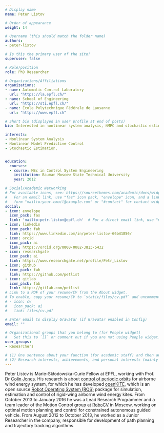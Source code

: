```yaml
---
# Display name
name: Peter Listov

# Order of appearance
weight: 14

# Username (this should match the folder name)
authors:
- peter-listov

# Is this the primary user of the site?
superuser: false

# Role/position
role: PhD Researcher

# Organizations/Affiliations
organizations:
- name: Automatic Control Laboratory
  url: "https://la.epfl.ch/"
- name: School of Engineering
  url: "https://sti.epfl.ch/"
- name: École Polytechnique Fédérale de Lausanne
  url: "https://www.epfl.ch"

# Short bio (displayed in user profile at end of posts)
bio: Interested in nonlinear system analysis, NMPC and stochastic estimation.

interests:
- Nonlinear System Analysis
- Nonlinear Model Predictive Control
- Stochastic Estimation.


education:
  courses:
  - course: MSc in Control System Engineering
    institution: Bauman Moscow State Technical University
    year: 2012

# Social/Academic Networking
# For available icons, see: https://sourcethemes.com/academic/docs/widgets/#icons
#   For an email link, use "fas" icon pack, "envelope" icon, and a link in the
#   form "mailto:your-email@example.com" or "#contact" for contact widget.
social:
- icon: envelope
  icon_pack: fas
  link: 'mailto:petr.listov@epfl.ch'  # For a direct email link, use "mailto:test@example.org".
- icon: linkedin
  icon_pack: fab
  link: https://www.linkedin.com/in/peter-listov-66b41856/
- icon: orcid
  icon_pack: ai
  link: https://orcid.org/0000-0002-3813-5432
- icon: researchgate
  icon_pack: ai
  link: https://www.researchgate.net/profile/Petr_Listov
- icon: github
  icon_pack: fab
  link: https://github.com/petlist
- icon: gitlab
  icon_pack: fab
  link: https://gitlab.com/petlist
# Link to a PDF of your resume/CV from the About widget.
# To enable, copy your resume/CV to `static/files/cv.pdf` and uncomment the lines below.  
# - icon: cv
#   icon_pack: ai
#   link: files/cv.pdf

# Enter email to display Gravatar (if Gravatar enabled in Config)
email: ""

# Organizational groups that you belong to (for People widget)
#   Set this to `[]` or comment out if you are not using People widget.  
user_groups:
- Researchers

# (1) One sentence about your function (for academic staff) and then another sentence about your role(s) within the training network
# (2) Research interests, achievements, and personal interests (mainly for researchers)
---
```


Peter Listov is Marie-Skłodowska-Curie Fellow at EPFL, working with Prof. Dr [Colin Jones](/authors/colin-jones/). His research is about [control of periodic orbits](/project/esr14/) for airborne wind energy system, for which he has developed [openKITE](https://github.com/LA-EPFL/openkite), which is an open source [Robot Operating System (ROS)](https://www.ros.org/) package for simulation, estimation and control of rigid-wing airborne wind energy kites. From October 2013 to January 2016 he was a Lead Research Programmer and a team leader of the Motion Control group at [RoboCV](http://robocv.com/) in Moscow, working on optimal motion planning and control for constrained autonomous guided vehicle. From August 2012 to October 2013, he worked as a Junior Researcher in the company, responsible for development of path planning and trajectory tracking algorithms.
